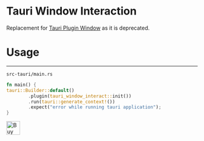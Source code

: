 # Tauri Window Interaction


Replacement for [Tauri Plugin Window](https://github.com/tauri-apps/tauri-plugin-window) as it is deprecated.

# Usage
-----
`src-tauri/main.rs`
```rust
fn main() {
tauri::Builder::default()
        .plugin(tauri_window_interact::init())
        .run(tauri::generate_context!())
        .expect("error while running tauri application");
}
```

<a href='https://ko-fi.com/L4L8Q0NIF' target='_blank'><img height='36' style='border:0px;height:36px;' src='https://storage.ko-fi.com/cdn/kofi2.png?v=3' border='0' alt='Buy Me a Coffee at ko-fi.com' /></a>
